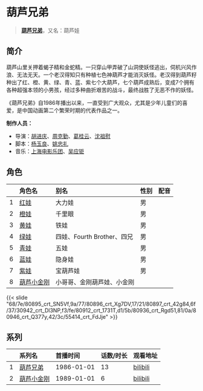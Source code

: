 # 葫芦兄弟


> <u>**[葫芦兄弟](http://bgm.tv/subject/751)**</u>，又名：葫芦娃

## 简介


葫芦山里关押着蝎子精和金蛇精。一只穿山甲弄破了山洞使妖怪逃出，伺机兴风作浪、无法无天。一个老汉得知只有种植七色神葫芦才能消灭妖怪。老汉得到葫芦籽种出了红、橙、黄、绿、青、蓝、紫七个大葫芦，七个葫芦成熟后，变成7个拥有各种超强本领的小男孩，经过多种曲折艰苦的战斗，最终战胜了无恶不作的妖怪。

《葫芦兄弟》自1986年播出以来，一直受到广大观众，尤其是少年儿童们的喜爱，是中国动画第二个繁荣时期的代表作品之一。

**制作人员：**
- 导演：[胡进庆](http://bgm.tv/person/15677)、[周克勤](http://bgm.tv/person/22253)、[葛桂云](http://bgm.tv/person/22293)、[沈祖慰](http://bgm.tv/person/22257)
- 脚本：[杨玉良](http://bgm.tv/person/39276)、[姚忠礼](http://bgm.tv/person/22319)
- 音乐：[上海电影乐团](http://bgm.tv/person/38823)、[吴应钜](http://bgm.tv/person/22165)

## 角色

|     |   角色名   |   别名  | 性别 |  配音  |
|:--- |:------  |:----      |:---  |:--   |
| 1 | [红娃](http://bgm.tv/character/80895) | 大力娃 | 男 |  |
| 2 | [橙娃](http://bgm.tv/character/80896) | 千里眼 | 男 |  |
| 3 | [黄娃](http://bgm.tv/character/80897) | 铁娃 | 男 |  |
| 4 | [绿娃](http://bgm.tv/character/30942) | 四娃、Fourth Brother、四兄 | 男 |  |
| 5 | [青娃](http://bgm.tv/character/80912) | 五娃 | 男 |  |
| 6 | [蓝娃](http://bgm.tv/character/80936) | 隐身娃 | 男 |  |
| 7 | [紫娃](http://bgm.tv/character/80946) | 宝葫芦娃 | 男 |  |
| 8 | [葫芦小金刚](http://bgm.tv/character/55414) | 小哥哥、金刚葫芦娃、小金刚 |  |  |

{{< slide "68/7e/80895_crt_SN5Vf,9a/77/80896_crt_Xg7DV,17/21/80897_crt_42g84,6f/37/30942_crt_Dl3NP,f3/fe/80912_crt_1731T,d1/5b/80936_crt_Rgd51,81/0a/80946_crt_Q377y,42/3c/55414_crt_FdJje" >}}

## 系列

|     |   系列名   |   首播时间  | 话数/时长  | 观看地址 |
|:---  |:------    |:----      |:---       |:---  |
| 1 |[葫芦兄弟](https://bgm.tv/subject/751)| 1986-01-01 | 13 | [bilibili](https://www.bilibili.com/video/BV1Fk4y1V7Lf/)  |
| 2 |[葫芦小金刚](https://bgm.tv/subject/36268)| 1989-01-01 | 6 | [bilibili](https://www.bilibili.com/video/BV1YX4y1n7Rz)  |







